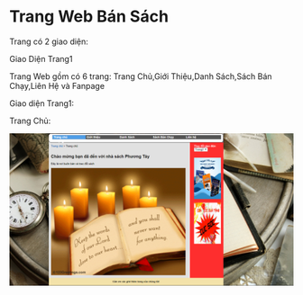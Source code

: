 <h1>Trang Web Bán Sách </h1>
<p>Trang có 2 giao diện:</p>
<p>Giao Diện Trang1</p>

<p>Trang Web gồm có 6 trang: Trang Chủ,Giới Thiệu,Danh Sách,Sách Bán Chạy,Liên Hệ và Fanpage</p>
<p>Giao diện Trang1:</p>
<p>Trang Chủ: </p>

![Image](Capture.PNG)
